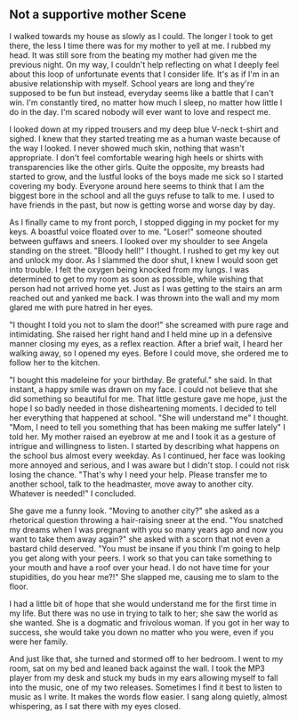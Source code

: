 ## Not a supportive mother Scene

I walked towards my house as slowly as I could. The longer I took to get there, the less I time there was for my mother to yell at me. I rubbed my head. It was still sore from the beating my mother had given me the previous night. On my way, I couldn't help reflecting on what I deeply feel about this loop of unfortunate events that I consider life. It's as if I'm in an abusive relationship with myself. School years are long and they're supposed to be fun but instead, everyday seems like a battle that I can't win. I'm constantly tired, no matter how much I sleep, no matter how little I do in the day. I'm scared nobody will ever want to love and respect me.  
 
I looked down at my ripped trousers and my deep blue V-neck t-shirt and sighed. I knew that they started treating me as a human waste because of the way I looked. I never showed much skin, nothing that wasn't appropriate. I don't feel comfortable wearing high heels or shirts with transparencies like the other girls. Quite the opposite, my breasts had started to grow, and the lustful looks of the boys made me sick so I started covering my body. Everyone around here seems to think that I am the biggest bore in the school and all the guys refuse to talk to me. I used to have friends in the past, but now  is getting worse and worse day by day.  
 
As I finally came to my front porch, I stopped digging in my pocket for my keys. A boastful voice floated over to me.
"Loser!" someone shouted between guffaws and sneers. I looked over my shoulder to see Angela standing on the street. "Bloody hell!" I thought. I rushed to get my key out and unlock my door. As I slammed the door shut, I knew I would soon get into trouble. I felt the oxygen being knocked from my lungs. I was determined to get to my room as soon as possible, while wishing that person had not arrived home yet. Just as I was getting to the stairs an arm reached out and yanked me back. I was thrown into the wall and my mom glared me with pure hatred in her eyes.  
 
"I thought I told you not to slam the door!" she screamed with pure rage and intimidating. She raised her right hand and I held mine up in a defensive manner closing my eyes, as a reflex reaction. After a brief wait, I heard her walking away, so I opened my eyes. Before I could move, she ordered me to follow her to the kitchen.  
 
"I bought this madeleine for your birthday. Be grateful." she said. In that instant, a happy smile was drawn on my face. I could not believe that she did something so beautiful for me. That little gesture gave me hope, just the hope I so badly needed in those disheartening moments. I decided to tell her everything that happened at school. "She will understand me" I thought. "Mom, I need to tell you something that has been making me suffer lately" I told her. My mother raised an eyebrow at me and I took it as a gesture of intrigue and willingness to listen. I started by describing what happens on the school bus almost every weekday. As I continued, her face was looking more annoyed and serious, and I was aware but I didn't stop. I could not risk losing the chance. "That's why I need your help. Please transfer me to another school, talk to the headmaster, move away to another city. Whatever is needed!" I concluded.  
 
She gave me a funny look. "Moving to another city?" she asked as a rhetorical question throwing a hair-raising sneer at the end. "You snatched my dreams when I was pregnant with you so many years ago and now you want to take them away again?" she asked with a scorn that not even a bastard child deserved. "You must be insane if you think I'm going to help you get along with your peers. I work so that you can take something to your mouth and have a roof over your head. I do not have time for your stupidities, do you hear me?!" She slapped me, causing me to slam to the floor.  
 
I had a little bit of hope that she would understand me for the first time in my life. But there was no use in trying to talk to her; she saw the world as she wanted. She is a dogmatic and frivolous woman. If you got in her way to success, she would take you down no matter who you were, even if you were her family.  
 
And just like that, she turned and stormed off to her bedroom. I went to my room, sat on my bed and leaned back against the wall. I took the MP3 player from my desk and stuck my buds in my ears allowing myself to fall into the music, one of my two releases. Sometimes I find it best to listen to music as I write. It makes the words flow easier. I sang along quietly, almost whispering, as I sat there with my eyes closed.  
